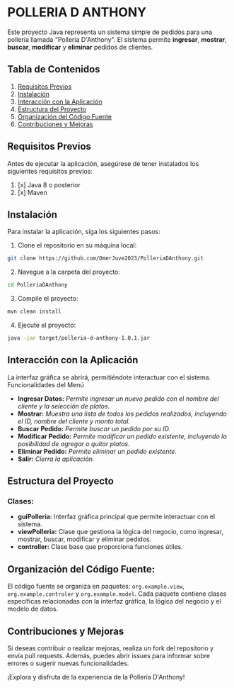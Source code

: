 # POLLERIA D ANTHONY

Este proyecto Java representa un sistema simple de pedidos para una pollería llamada "Polleria D'Anthony". El sistema
permite **ingresar**, **mostrar**, **buscar**, **modificar** y **eliminar** pedidos de clientes.

## Tabla de Contenidos

1. [Requisitos Previos](#requisitos-previos)
2. [Instalación](#instalación)
3. [Interacción con la Aplicación](#interacción-con-la-aplicación)
4. [Estructura del Proyecto](#estructura-del-proyecto)
5. [Organización del Código Fuente](#organización-del-código-fuente)
6. [Contribuciones y Mejoras](#contribuciones-y-mejoras)

## Requisitos Previos

Antes de ejecutar la aplicación, asegúrese de tener instalados los siguientes requisitos previos:

1. [x] Java 8 o posterior
2. [x] Maven

## Instalación

Para instalar la aplicación, siga los siguientes pasos:

1. Clone el repositorio en su máquina local:

```bash 
git clone https://github.com/OmerJuve2023/PolleriaDAnthony.git
```

2. Navegue a la carpeta del proyecto:

```bash
cd PolleriaDAnthony
```

3. Compile el proyecto:

```bash
mvn clean install
```

4. Ejecute el proyecto:

```bash
java -jar target/polleria-d-anthony-1.0.1.jar
```

## Interacción con la Aplicación

La interfaz gráfica se abrirá, permitiéndote interactuar con el sistema.
Funcionalidades del Menú

* **Ingresar Datos:** _Permite ingresar un nuevo pedido con el nombre del cliente y la selección de platos._
* **Mostrar:** _Muestra una lista de todos los pedidos realizados, incluyendo el ID, nombre del cliente y monto total._
* **Buscar Pedido:** _Permite buscar un pedido por su ID._
* **Modificar Pedido:** _Permite modificar un pedido existente, incluyendo la posibilidad de agregar o quitar platos._
* **Eliminar Pedido:** _Permite eliminar un pedido existente._
* **Salir:** _Cierra la aplicación._

## Estructura del Proyecto

### Clases:

* **guiPolleria:** Interfaz gráfica principal que permite interactuar con el sistema.
* **viewPolleria:** Clase que gestiona la lógica del negocio, como ingresar, mostrar, buscar, modificar y eliminar
  pedidos.
* **controller:** Clase base que proporciona funciones útiles.

## Organización del Código Fuente:

El código fuente se organiza en paquetes: `org.example.view`, `org.example.controler` y `org.example.model`.
Cada paquete contiene clases específicas relacionadas con la interfaz gráfica, la lógica del negocio y el modelo de
datos.

## Contribuciones y Mejoras

Si deseas contribuir o realizar mejoras, realiza un fork del repositorio y envía pull requests. Además, puedes abrir
issues para informar sobre errores o sugerir nuevas funcionalidades.

¡Explora y disfruta de la experiencia de la Pollería D'Anthony!

